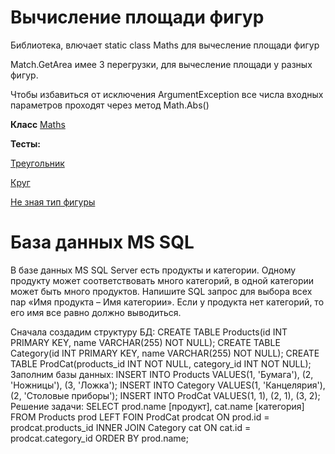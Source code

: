 # Вычисление площади фигур
Библиотека, влючает static class Maths для вычесление площади фигур

Match.GetArea имее 3 перегрузки, для вычесление площади у разных фигур.

Чтобы избавиться от исключения ArgumentException все числа входных параметров проходят через метод Math.Abs()

**Класс**
[Maths](https://github.com/Lifanov1996/Figure/blob/main/AreaFigures/Maths.cs)

**Тесты:**

[Треугольник](https://github.com/Lifanov1996/Figure/blob/main/AreaFigure.Tests/MathsGetAreaTriangleTests.cs)

[Круг](https://github.com/Lifanov1996/Figure/blob/main/AreaFigure.Tests/MatshGetAreaCircleTests.cs)

[Не зная тип фигуры](https://github.com/Lifanov1996/Figure/blob/main/AreaFigure.Tests/MathsGetAreaTests.cs)


# База данных MS SQL

В базе данных MS SQL Server есть продукты и категории. Одному продукту может соответствовать много категорий, в одной категории может быть много продуктов. Напишите SQL запрос для выбора всех пар «Имя продукта – Имя категории». Если у продукта нет категорий, то его имя все равно должно выводиться.


Сначала создадим структуру БД:
CREATE TABLE Products(id INT PRIMARY KEY, name VARCHAR(255) NOT NULL);
CREATE TABLE Category(id INT PRIMARY KEY, name VARCHAR(255) NOT NULL);
CREATE TABLE ProdCat(products_id INT NOT NULL, category_id INT NOT NULL);
Заполним базы данных:
INSERT INTO Products VALUES(1, 'Бумага'), (2, 'Ножницы'), (3, 'Ложка');
INSERT INTO Category VALUES(1, 'Канцелярия'), (2, 'Столовые приборы');
INSERT INTO ProdCat VALUES(1, 1), (2, 1), (3, 2);
Решение задачи:
SELECT prod.name [продукт], cat.name [категория] FROM Products prod
    LEFT FOIN ProdCat prodcat ON prod.id = prodcat.products_id
    INNER JOIN Category cat ON cat.id = prodcat.category_id
ORDER BY prod.name;
